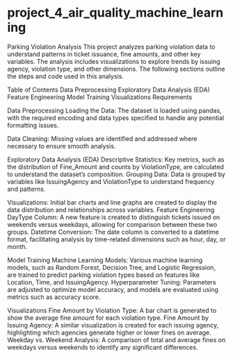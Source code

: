 # project_4_air_quality_machine_learning

Parking Violation Analysis
This project analyzes parking violation data to understand patterns in ticket issuance, fine amounts, and other key variables. The analysis includes visualizations to explore trends by issuing agency, violation type, and other dimensions. The following sections outline the steps and code used in this analysis.

Table of Contents
Data Preprocessing
Exploratory Data Analysis (EDA)
Feature Engineering
Model Training
Visualizations
Requirements

Data Preprocessing
Loading the Data: The dataset is loaded using pandas, with the required encoding and data types specified to handle any potential formatting issues.

Data Cleaning: Missing values are identified and addressed where necessary to ensure smooth analysis.

Exploratory Data Analysis (EDA)
Descriptive Statistics: Key metrics, such as the distribution of Fine_Amount and counts by ViolationType, are calculated to understand the dataset’s composition.
Grouping Data: Data is grouped by variables like IssuingAgency and ViolationType to understand frequency and patterns.

Visualizations: Initial bar charts and line graphs are created to display the data distribution and relationships across variables.
Feature Engineering
DayType Column: A new feature is created to distinguish tickets issued on weekends versus weekdays, allowing for comparison between these two groups.
Datetime Conversion: The date column is converted to a datetime format, facilitating analysis by time-related dimensions such as hour, day, or month.

Model Training
Machine Learning Models: Various machine learning models, such as Random Forest, Decision Tree, and Logistic Regression, are trained to predict parking violation types based on features like Location, Time, and IssuingAgency.
Hyperparameter Tuning: Parameters are adjusted to optimize model accuracy, and models are evaluated using metrics such as accuracy score.

Visualizations
Fine Amount by Violation Type: A bar chart is generated to show the average fine amount for each violation type.
Fine Amount by Issuing Agency: A similar visualization is created for each issuing agency, highlighting which agencies generate higher or lower fines on average.
Weekday vs. Weekend Analysis: A comparison of total and average fines on weekdays versus weekends to identify any significant differences.
